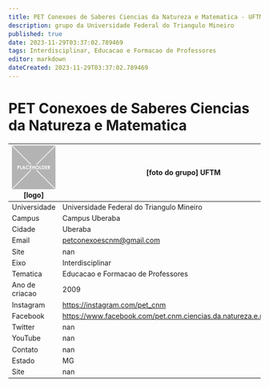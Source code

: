 ```yaml
---
title: PET Conexoes de Saberes Ciencias da Natureza e Matematica - UFTM
description: grupo da Universidade Federal do Triangulo Mineiro
published: true
date: 2023-11-29T03:37:02.789469
tags: Interdisciplinar, Educacao e Formacao de Professores
editor: markdown
dateCreated: 2023-11-29T03:37:02.789469
---
```


# PET Conexoes de Saberes Ciencias da Natureza e Matematica


| ![placeholder.png](/placeholder.png) [logo] | [foto do grupo] UFTM         |
| ------------------------------------------- | ------------------------------------------------- |
| Universidade                                | Universidade Federal do Triangulo Mineiro      |
| Campus                                      | Campus Uberaba            |
| Cidade                                      | Uberaba             |
| Email                                       | petconexoescnm@gmail.com             |
| Site                                        | nan              |
| Eixo                                        | Interdisciplinar              |
| Tematica                                    | Educacao e Formacao de Professores          |
| Ano de criacao                              | 2009        |
| Instagram                                   | https://instagram.com/pet_cnm         |
| Facebook                                    | https://www.facebook.com/pet.cnm.ciencias.da.natureza.e.matematica.4          |
| Twitter                                     | nan           |
| YouTube                                     | nan           |
| Contato                                     | nan         |
| Estado                                      |  MG            |
| Site                                        | nan |

